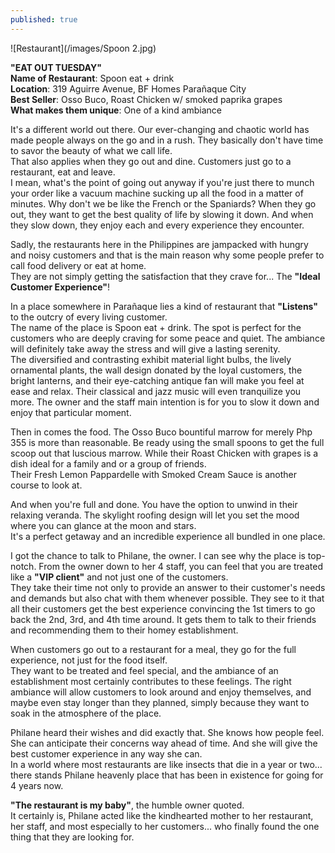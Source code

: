 ```yaml
---
published: true
---
```

![Restaurant](/images/Spoon 2.jpg)

**"EAT OUT TUESDAY"**   
**Name of Restaurant**: Spoon eat + drink   
**Location**: 319 Aguirre Avenue, BF Homes Parañaque City   
**Best Seller**: Osso Buco, Roast Chicken w/ smoked paprika grapes   
**What makes them unique**: One of a kind ambiance

It's a different world out there. Our ever-changing and chaotic world has made people always on the go and in a rush. They basically don't have time to savor the beauty of what we call life.   
That also applies when they go out and dine. Customers just go to a restaurant, eat and leave.   
I mean, what's the point of going out anyway if you're just there to munch your order like a vacuum machine sucking up all the food in a matter of minutes. 
Why don't we be like the French or the Spaniards? When they go out, they want to get the best quality of life by slowing it down. And when they slow down, they enjoy each and every experience they encounter.

Sadly, the restaurants here in the Philippines are jampacked with hungry and noisy customers and that is the main reason why some people prefer to call food delivery or eat at home.   
They are not simply getting the satisfaction that they crave for... The **"Ideal Customer Experience"**!

In a place somewhere in Parañaque lies a kind of restaurant that **"Listens"** to the outcry of every living customer.   
The name of the place is Spoon eat + drink. The spot is perfect for the customers who are deeply craving for some peace and quiet. The ambiance will definitely take away the stress and will give a lasting serenity.   
The diversified and contrasting exhibit material light bulbs, the lively ornamental plants, the wall design donated by the loyal customers, the bright lanterns, and their eye-catching antique fan will make you feel at ease and relax.
Their classical and jazz music will even tranquilize you more. The owner and the staff main intention is for you to slow it down and enjoy that particular moment. 

Then in comes the food. The Osso Buco bountiful marrow for merely Php 355 is more than reasonable. Be ready using the small spoons to get the full scoop out that luscious marrow. 
While their Roast Chicken with grapes is a dish ideal for a family and or a group of friends.  
Their Fresh Lemon Pappardelle with Smoked Cream Sauce is another course to look at.

And when you're full and done. You have the option to unwind in their relaxing veranda. The skylight roofing design will let you set the mood where you can glance at the moon and stars.   
It's a perfect getaway and an incredible experience all bundled in one place.

I got the chance to talk to Philane, the owner. I can see why the place is top-notch. From the owner down to her 4 staff, you can feel that you are treated like a **"VIP client"** and not just one of the customers.   
They take their time not only to provide an answer to their customer's needs and demands but also chat with them whenever possible. 
They see to it that all their customers get the best experience convincing the 1st timers to go back the 2nd, 3rd, and 4th time around. 
It gets them to talk to their friends and recommending them to their homey establishment.

When customers go out to a restaurant for a meal, they go for the full experience, not just for the food itself.   
They want to be treated and feel special, and the ambiance of an establishment most certainly contributes to these feelings. The right ambiance will allow customers to look around and enjoy themselves, and maybe even stay longer than they planned, simply because they want to soak in the atmosphere of the place. 

Philane heard their wishes and did exactly that. She knows how people feel. She can anticipate their concerns way ahead of time. And she will give the best customer experience in any way she can.   
In a world where most restaurants are like insects that die in a year or two... there stands Philane heavenly place that has been in existence for going for 4 years now. 

**"The restaurant is my baby"**, the humble owner quoted.   
It certainly is, Philane acted like the kindhearted mother to her restaurant, her staff, and most especially to her customers... who finally found the one thing that they are looking for.
